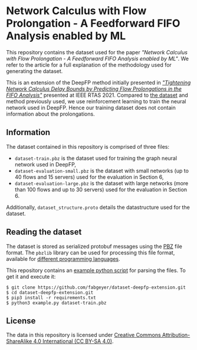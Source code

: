 # Network Calculus with Flow Prolongation - A Feedforward FIFO Analysis enabled by ML

This repository contains the dataset used for the paper _"Network Calculus with Flow Prolongation - A Feedforward FIFO Analysis enabled by ML"_. We refer to the article for a full explanation of the methodology used for generating the dataset.

This is an extension of the DeepFP method initially presented in [_"Tightening Network Calculus Delay Bounds by Predicting Flow Prolongations in the FIFO Analysis"_](https://doi.org/10.1109/RTAS52030.2021.00021) presented at IEEE RTAS 2021. Compared to [the dataset](https://github.com/fabgeyer/dataset-rtas2021) and method previously used, we use reinforcement learning to train the neural network used in DeepFP. Hence our training dataset does not contain information about the prolongations.


## Information

The dataset contained in this repository is comprised of three files:

- `dataset-train.pbz` is the dataset used for training the graph neural network used in DeepFP,
- `dataset-evaluation-small.pbz` is the dataset with small networks (up to 40 flows and 15 servers) used for the evaluation in Section 6,
- `dataset-evaluation-large.pbz` is the dataset with large networks (more than 100 flows and up to 30 servers) used for the evaluation in Section 6.

Additionally, `dataset_structure.proto` details the datastructure used for the dataset.


## Reading the dataset

The dataset is stored as serialized protobuf messages using the [PBZ](https://github.com/fabgeyer/pbzlib-documentation) file format.
The `pbzlib` library can be used for processing this file format, available for [different programming languages](https://github.com/fabgeyer/pbzlib-documentation#official-implementations).

This repository contains an [example python script](https://github.com/fabgeyer/dataset-deepfp-extension/blob/master/example.py) for parsing the files.
To get it and execute it:
```
$ git clone https://github.com/fabgeyer/dataset-deepfp-extension.git
$ cd dataset-deepfp-extension.git
$ pip3 install -r requirements.txt
$ python3 example.py dataset-train.pbz
```


## License

The data in this repository is licensed under [Creative Commons Attribution-ShareAlike 4.0 International (CC BY-SA 4.0)](http://creativecommons.org/licenses/by-sa/4.0).
